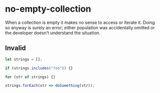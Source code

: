 # no-empty-collection

When a collection is empty it makes no sense to access or iterate it. Doing so anyway is surely an error; either population was accidentally omitted or the developer doesn’t understand the situation.

## Invalid

<!-- eslint-skip -->
```js invalid
let strings = [];

if (strings.includes("foo")) {}

for (str of strings) {}

strings.forEach(str => doSomething(str));
```

